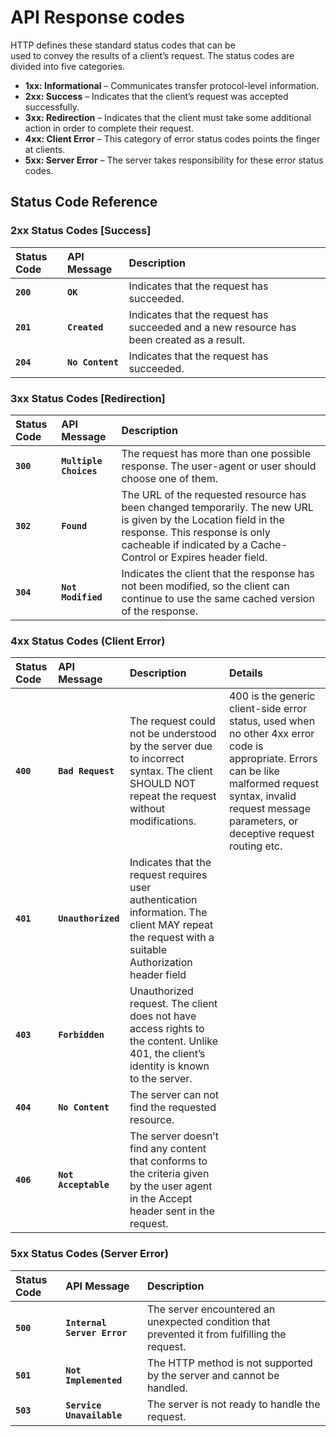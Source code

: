 
# API Response codes

HTTP defines these standard status codes that can be  
used to convey the results of a client’s request. The status codes are divided into five categories.

* **1xx: Informational** – Communicates transfer protocol-level information.
* **2xx: Success** – Indicates that the client’s request was accepted successfully.
* **3xx: Redirection** – Indicates that the client must take some additional action in order to complete their request.
* **4xx: Client Error** – This category of error status codes points the finger at clients.
* **5xx: Server Error** – The server takes responsibility for these error status codes.




## Status Code Reference

### 2xx Status Codes [Success]

| Status Code | API Message | Description                |
| :-------- | :-------- | :------------------------- |
| **`200`** | **`OK`** | Indicates that the request has succeeded. |
| **`201`** | **`Created`** | Indicates that the request has succeeded and a new resource has been created as a result. |
| **`204`** | **`No Content`** | Indicates that the request has succeeded. |

### 3xx Status Codes [Redirection]

| Status Code | API Message | Description                |
| :-------- | :-------- | :------------------------- |
| **`300`** | **`Multiple Choices`** | The request has more than one possible response. The user-agent  or user should choose one of them. |
| **`302`** | **`Found`** | The URL of the requested resource has been changed temporarily. The new URL is given by the Location field in the response. This response is only cacheable if indicated by a Cache-Control or Expires header field. |
| **`304`** | **`Not Modified`** | Indicates the client that the response has not been modified, so the client can continue to use the same cached version of the response. |

### 4xx Status Codes (Client Error)

| Status Code | API Message | Description | Details |
| :-------- | :-------- | :------------------------- | :------------------------- |
| **`400`** | **`Bad Request`** | The request could not be understood by the server due to incorrect syntax. The client SHOULD NOT repeat the request without modifications. | 400 is the generic client-side error status, used when no other 4xx error code is appropriate. Errors can be like malformed request syntax, invalid request message parameters, or deceptive request routing etc. |
| **`401`** | **`Unauthorized`** | Indicates that the request requires user authentication information. The client MAY repeat the request with a suitable Authorization header field |
| **`403`** | **`Forbidden`** | Unauthorized request. The client does not have access rights to the content. Unlike 401, the client’s identity is known to the server. |
| **`404`** | **`No Content`** | The server can not find the requested resource. |
| **`406`** | **`Not Acceptable`** | The server doesn’t find any content that conforms to the criteria given by the user agent in the Accept header sent in the request. |

### 5xx Status Codes (Server Error)

| Status Code | API Message | Description                |
| :-------- | :-------- | :-------------------------- |
| **`500`** | **`Internal Server Error`** | The server encountered an unexpected condition that prevented it from fulfilling the request. |
| **`501`** | **`Not Implemented`** | The HTTP method is not supported by the server and cannot be handled. |
| **`503`** | **`Service Unavailable`** | The server is not ready to handle the request. |



